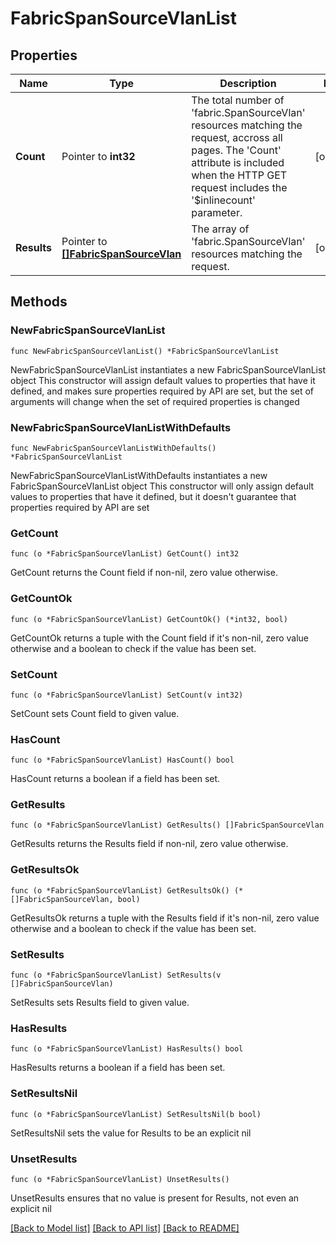 # FabricSpanSourceVlanList

## Properties

Name | Type | Description | Notes
------------ | ------------- | ------------- | -------------
**Count** | Pointer to **int32** | The total number of &#39;fabric.SpanSourceVlan&#39; resources matching the request, accross all pages. The &#39;Count&#39; attribute is included when the HTTP GET request includes the &#39;$inlinecount&#39; parameter. | [optional] 
**Results** | Pointer to [**[]FabricSpanSourceVlan**](FabricSpanSourceVlan.md) | The array of &#39;fabric.SpanSourceVlan&#39; resources matching the request. | [optional] 

## Methods

### NewFabricSpanSourceVlanList

`func NewFabricSpanSourceVlanList() *FabricSpanSourceVlanList`

NewFabricSpanSourceVlanList instantiates a new FabricSpanSourceVlanList object
This constructor will assign default values to properties that have it defined,
and makes sure properties required by API are set, but the set of arguments
will change when the set of required properties is changed

### NewFabricSpanSourceVlanListWithDefaults

`func NewFabricSpanSourceVlanListWithDefaults() *FabricSpanSourceVlanList`

NewFabricSpanSourceVlanListWithDefaults instantiates a new FabricSpanSourceVlanList object
This constructor will only assign default values to properties that have it defined,
but it doesn't guarantee that properties required by API are set

### GetCount

`func (o *FabricSpanSourceVlanList) GetCount() int32`

GetCount returns the Count field if non-nil, zero value otherwise.

### GetCountOk

`func (o *FabricSpanSourceVlanList) GetCountOk() (*int32, bool)`

GetCountOk returns a tuple with the Count field if it's non-nil, zero value otherwise
and a boolean to check if the value has been set.

### SetCount

`func (o *FabricSpanSourceVlanList) SetCount(v int32)`

SetCount sets Count field to given value.

### HasCount

`func (o *FabricSpanSourceVlanList) HasCount() bool`

HasCount returns a boolean if a field has been set.

### GetResults

`func (o *FabricSpanSourceVlanList) GetResults() []FabricSpanSourceVlan`

GetResults returns the Results field if non-nil, zero value otherwise.

### GetResultsOk

`func (o *FabricSpanSourceVlanList) GetResultsOk() (*[]FabricSpanSourceVlan, bool)`

GetResultsOk returns a tuple with the Results field if it's non-nil, zero value otherwise
and a boolean to check if the value has been set.

### SetResults

`func (o *FabricSpanSourceVlanList) SetResults(v []FabricSpanSourceVlan)`

SetResults sets Results field to given value.

### HasResults

`func (o *FabricSpanSourceVlanList) HasResults() bool`

HasResults returns a boolean if a field has been set.

### SetResultsNil

`func (o *FabricSpanSourceVlanList) SetResultsNil(b bool)`

 SetResultsNil sets the value for Results to be an explicit nil

### UnsetResults
`func (o *FabricSpanSourceVlanList) UnsetResults()`

UnsetResults ensures that no value is present for Results, not even an explicit nil

[[Back to Model list]](../README.md#documentation-for-models) [[Back to API list]](../README.md#documentation-for-api-endpoints) [[Back to README]](../README.md)


